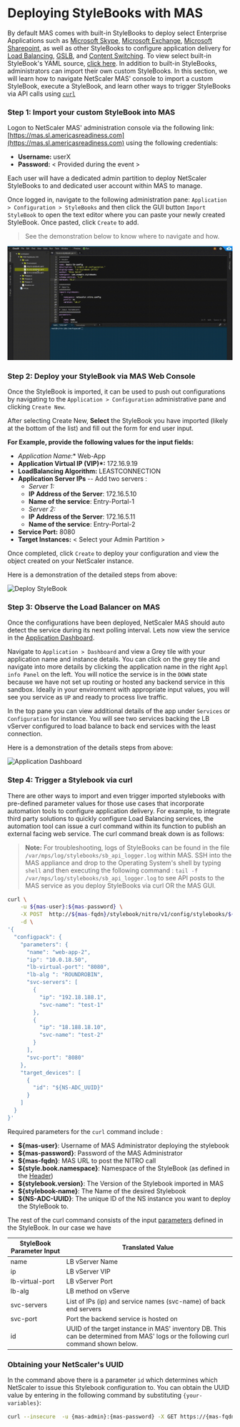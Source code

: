 # Deploying StyleBooks with MAS

By default MAS comes with built-in StyleBooks to deploy select Enterprise Applications such as [Microsoft Skype](https://www.citrix.com/content/dam/citrix/en_us/documents/products-solutions/deploying-skype-for-business-server-2015-with-netscaler.pdf), [Microsoft Exchange](https://www.citrix.com/content/dam/citrix/en_us/documents/guide/deploying-netscaler-with-microsoft-exchange-2016.pdf), [Microsoft Sharepoint](https://www.citrix.com/content/dam/citrix/en_us/documents/guide/deploying-microsoft-sharepoint-2016-with-netscaler.pdf), as well as other StyleBooks to configure application delivery for [Load Balancing](http://docs.citrix.com/en-us/storefront/3/integrate-with-netscaler-and-netscaler-gateway/load-balancing-with-netscaler.html), [GSLB](https://support.citrix.com/article/CTX110348), and [Content Switching](https://docs.citrix.com/en-us/netscaler/11/traffic-management/content-switching.html). To view select built-in StyleBook's YAML source, [click here](../code/Built-in/). In addition to built-in StyleBooks, administrators can import their own custom StyleBooks. In this section, we will learn how to navigate NetScaler MAS' console to import a custom StyleBook, execute a StyleBook, and learn other ways to trigger StyleBooks via API calls using [`curl`](https://curl.haxx.se/)

### Step 1: Import your custom StyleBook into MAS

Logon to NetScaler MAS' administration console via the following link: [https://mas.sl.americasreadiness.com](https://mas.sl.americasreadiness.com) using the following credentials: 

* **Username:** userX
* **Password:** < Provided during the event > 

Each user will have a dedicated admin partition to deploy NetScaler StyleBooks to and dedicated user account within MAS to manage. 

Once logged in, navigate to the following administration pane: `Application > Configuration > StyleBooks` and then click the GUI button `Import StyleBook` to open the text editor where you can paste your newly created StyleBook. Once pasted, click `Create` to add. 

>See the demonstration below to know where to navigate and how. 

![Import StyleBooks](./images/import-stylebook.gif)

### Step 2: Deploy your StyleBook via MAS Web Console

Once the StyleBook is imported, it can be used to push out configurations by navigating to the `Application > Configuration` administrative pane and clicking `Create New`.

After selecting Create New, **Select** the StyleBook you have imported (likely at the bottom of the list) and fill out the form for end user input. 

**For Example, provide the following values for the input fields:**

  * **Application Name*:** Web-App
  * **Application Virtual IP (VIP)*:** 172.16.9.19
  * **LoadBalancing Algorithm:** LEASTCONNECTION
  * **Application Server IPs** -- Add two servers : 
	* *Server 1:* 
	* **IP Address of the Server**: 172.16.5.10
	* **Name of the service**: Entry-Portal-1
	* *Server 2:*
	* **IP Address of the Server**: 172.16.5.11
	* **Name of the service**: Entry-Portal-2
  * **Service Port:** 8080
  * **Target Instances:** < Select your Admin Partition >
 
Once completed, click `Create` to deploy your configuration and view the object created on your NetScaler instance. 

Here is a demonstration of the detailed steps from above: 

![Deploy StyleBook](./images/deploy-stylebook.gif)

### Step 3: Observe the Load Balancer on MAS

Once the configurations have been deployed, NetScaler MAS should auto detect the service during its next polling interval. Lets now view the service in the [Application Dashboard](http://docs.citrix.com/en-us/netscaler-mas/12/application-analytics-and-management.html). 

Navigate to `Application > Dashboard` and view a Grey tile with your application name and instance details. You can click on the grey tile and navigate into more details by clicking the application name in the right `Appl info Panel` on the left. You will notice the service is in the `DOWN` state because we have not set up routing or hosted any backend service in this sandbox. Ideally in your environment with appropriate input values, you will see you service as `UP` and ready to process live traffic. 

In the top pane you can view additional details of the app under `Services` or `Configuration` for instance. You will see two services backing the LB vServer configured to load balance to back end services with the least connection. 

Here is a demonstration of the details steps from above: 

![Application Dashboard](./images/application-dashboard.gif)

### Step 4: Trigger a Stylebook via curl

There are other ways to import and even trigger imported stylebooks with pre-defined parameter values for those use cases that incorporate automation tools to configure application delivery. For example, to integrate third party solutions to quickly configure Load Balancing services, the automation tool can issue a curl command within its function to publish an external facing web service. The curl command break down is as follows: 

>**Note:** For troubleshooting, logs of StyleBooks can be found in the file `/var/mps/log/stylebooks/sb_api_logger.log` within MAS. SSH into the MAS appliance and drop to the Operating System's shell by typing `shell` and then executing the following command : `tail -f /var/mps/log/stylebooks/sb_api_logger.log` to see API posts to the MAS service as you deploy StyleBooks via curl OR the MAS GUI. 

```bash
curl \
	-u ${mas-user}:${mas-password} \
	-X￼POST  http://${mas-fqdn}/stylebook/nitro/v1/config/stylebooks/${style.book.namespace}/${stylebook.version}/${stylebook-name}/configpacks \
	-d \
'{
  "configpack": {
    "parameters": {
      "name": "web-app-2",
      "ip": "10.0.18.50",
      "lb-virtual-port": "8080",
      "lb-alg ": "ROUNDROBIN",
      "svc-servers": [
        {
          "ip": "192.18.188.1",
          "svc-name": "test-1"
        },
        {
          "ip": "18.188.18.10",
          "svc-name": "test-2"
        }
      ],
      "svc-port": "8080"
    },
    "target_devices": [
      {
        "id": "${NS-ADC_UUID}"
      }
    ]
  }
}'
```

Required parameters for the `curl` command include :

* **${mas-user}**: Username of MAS Administrator deploying the stylebook
* **${mas-password}**: Password of the MAS Administrator 
* **${mas-fqdn}**: MAS URL to post the NITRO call
* **${style.book.namespace}**: Namespace of the StyleBook (as defined in the [Header](../))
* **${stylebook.version}**: The Version of the Stylebook imported in MAS
* **${stylebook-name}**: The Name of the desired Stylebook
* **${NS-ADC-UUID}**: The unique ID of the NS instance you want to deploy the StyleBook to.

The rest of the curl command consists of the input [parameters](../) defined in the StyleBook. In our case we have 

StyleBook Parameter Input | Translated Value
--- | ---
name | LB vServer Name
ip  | LB vServer VIP
lb-virtual-port | LB vServer Port
lb-alg | LB method on vServe
svc-servers | List of IPs (ip) and service names (svc-name) of back end servers
svc-port | Port the backend service is hosted on
id | UUID of the target instance in MAS' inventory DB. This can be determined from MAS' logs or the following curl command shown below. 

### Obtaining your NetScaler's UUID

In the command above there is a parameter `id` which determines which NetScaler to issue this Stylebook configuration to. You can obtain the UUID value by entering in the following command by substituting `{your-variables}`: 

```bash
curl --insecure  -u {mas-admin}:{mas-password} -X GET https://{mas-fqdn-or-ip}/nitro/v1/config/ns?filter=display_name:{target-NSIP} | python -m json.tool | sed -n 's/^[[:space:]]*"id"[[:space:]]*:[[:space:]]*//p'   
```
